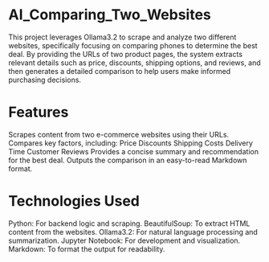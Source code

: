 # AI_Comparing_Two_Websites

This project leverages Ollama3.2 to scrape and analyze two different websites, specifically focusing on comparing phones to determine the best deal. By providing the URLs of two product pages, the system extracts relevant details such as price, discounts, shipping options, and reviews, and then generates a detailed comparison to help users make informed purchasing decisions.

# Features
  Scrapes content from two e-commerce websites using their URLs.
  Compares key factors, including:
  Price
  Discounts
  Shipping Costs
  Delivery Time
  Customer Reviews
  Provides a concise summary and recommendation for the best deal.
  Outputs the comparison in an easy-to-read Markdown format.

# Technologies Used
  Python: For backend logic and scraping.
  BeautifulSoup: To extract HTML content from the websites.
  Ollama3.2: For natural language processing and summarization.
  Jupyter Notebook: For development and visualization.
  Markdown: To format the output for readability.
